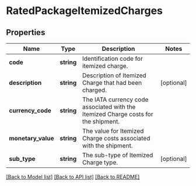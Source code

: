 # RatedPackageItemizedCharges

## Properties
Name | Type | Description | Notes
------------ | ------------- | ------------- | -------------
**code** | **string** | Identification code for itemized charge. | 
**description** | **string** | Description of Itemized Charge that had been charged. | [optional] 
**currency_code** | **string** | The IATA currency code associated with the Itemized Charge costs for the shipment. | 
**monetary_value** | **string** | The value for Itemized Charge costs associated with the shipment. | 
**sub_type** | **string** | The sub-type of Itemized Charge type. | [optional] 

[[Back to Model list]](../../README.md#documentation-for-models) [[Back to API list]](../../README.md#documentation-for-api-endpoints) [[Back to README]](../../README.md)


